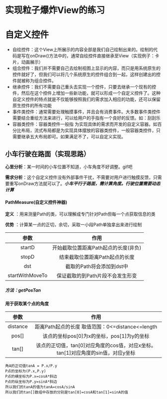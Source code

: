 # 实现粒子爆炸View的练习

# 自定义控件
- 自绘控件：这个View上所展示的内容全部是我们自己绘制出来的。绘制的代码是写在onDraw()方法中的，通常自绘控件直接继承至View（实现例子：卡片，动画展示）
- 组合控件：我们并不需要自己去绘制视图上显示的内容，而只是用系统原生的控件就好了，但我们可以将几个系统原生的控件组合到一起，这样创建出的控件就被称为组合控件。
- 继承控件：我们不需要自己重头去实现一个控件，只要去继承一个现有的控件，然后在这个控件上增加一些新功能，就可以形成一个自定义控件了。这种自定义控件的特点就是不仅能够按照我们的需求加入相应的功能，还可以保留原生控件的所有功能
- 事件类控件：通常需要处理触摸事件，并且会有消费事件。大多数事件类控件需要结合重绘方法来进行，可以给用户的手指有一个良好的反馈。如：刮刮乐
- 容器类控件：容器类控件一般指 为实现具体的需求而开发的自定义容器。如百分比布局，流式布局都是为实现具体摆放的容器类控件，一般容器类控件，只需要继承五大布局即可。如果满足不了，可以自定义实现。

## 小车行驶在路面（实现思路）
**心里分析**：某一时间的小车位置不知道，小车角度不好调整。gif吧

**需求分析**：这个自定义控件没有外部事件干扰，不需要对用户进行触摸反馈，只需要重写onDraw方法就可以了。***小车平行于路面，需计算角度。行驶位置需要动态计算***

#### PathMeasure(自定义控件神器)
**定义** ：用来测量Path的类，可以理解成专门针对Path但每一个点获取信息的类

**优势** ：计算某一点的正切，余切，采取一小段Path单独拿出来进行绘制

|参数|作用|
|:-:|:-:|
|startD|开始截取位置距离Path起点的长度(非负)|
|stopD|结束截取位置距离Path起点的长度|
|dst|截取的Path将会添加到dst中|
|startWithMoveTo|保证截取的到Path片段不会发生形变|

##### 方法：getPosTan
**用于获取某个点的角度**

|参数|作用|
|:-:|:-:|
|distance|距离Path起点的长度 取值范围：0<=distance<=length|
|pos[]|该点的坐标pos[0]为x的坐标，pos[1]为y的坐标|
|tan[]|该点的正切值，tan[0]对应角度的cos值，对应x坐标。tan[1]对应角度的sin值，对应y坐标|

```
角A的正切值tanA = P.x/P.y
P点的坐标为(P.x,P.y)
P点的横坐标为P.x=cosA*斜边
P点的纵坐标为P.y=sinA*斜边
所以我们的tanA的值为tanA=cosA/sinA
所以我们的tan[]数组中存放的分别是tan[0]=cosA和tan[1]=sinA的值
```
